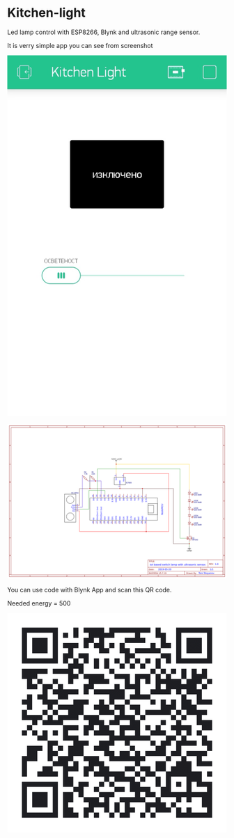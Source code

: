 # Kitchen-light
Led lamp control with ESP8266, Blynk and ultrasonic range sensor.

It is verry simple app you can see from screenshot

![Screenshot](/Pictures/Screenshot.jpg)


![Shematic](/Pictures/Schematic.png)


You can use code with Blynk App and scan this QR code.

Needed energy = 500

![Copy](/Pictures/clone.png)
